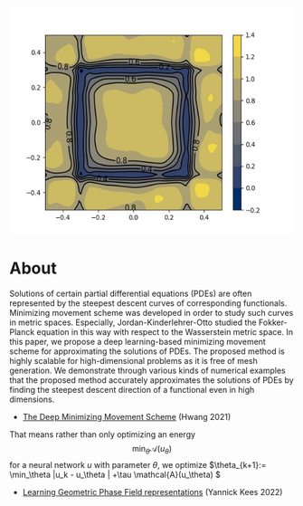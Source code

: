 <img src="images/pf00020.jpg" height="402pt">

# About
Solutions of certain partial differential equations (PDEs) are often represented by the steepest descent curves of corresponding functionals. Minimizing movement scheme was developed in order to study such curves in metric spaces. Especially, Jordan-Kinderlehrer-Otto studied the Fokker-Planck equation in this way with respect to the Wasserstein metric space. In this paper, we propose a deep learning-based minimizing movement scheme for approximating the solutions of PDEs. The proposed method is highly scalable for high-dimensional problems as it is free of mesh generation. We demonstrate through various kinds of numerical examples that the proposed method accurately approximates the solutions of PDEs by finding the steepest descent direction of a functional even in high dimensions.
* [The Deep Minimizing Movement Scheme](https://arxiv.org/abs/2109.14851) (Hwang 2021)

That means rather than only optimizing an energy $$\min_\theta \mathcal{A}(u_\theta)  $$ for a neural network $u$ with parameter $\theta$, we optimize $\theta_{k+1}:= \min_\theta \|u_k - u_\theta \| +\tau \mathcal{A}(u_\theta) $


* [Learning Geometric Phase Field representations](https://drive.google.com/drive/u/0/folders/1LKQha7mYWvPzKKS2yC0zf_19FEzRlly8) (Yannick Kees 2022)

